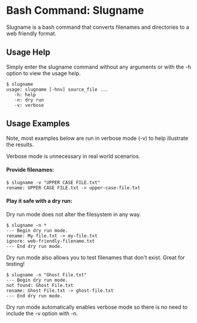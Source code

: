 # Bash Command: Slugname

Slugname is a bash command that converts filenames and directories to a web friendly format.

## Usage Help

Simply enter the slugname command without any arguments or with the -h option to view the usage help.

    $ slugname
    usage: slugname [-hnv] source_file ...
       -h: help
       -n: dry run
       -v: verbose

## Usage Examples

Note, most examples below are run in verbose mode (-v) to help illustrate the results.

Verbose mode is unnecessary in real world scenarios.

#### Provide filenames:

    $ slugname -v "UPPER CASE FILE.txt"
    rename: UPPER CASE FILE.txt -> upper-case-file.txt

#### Play it safe with a dry run:

Dry run mode does not alter the filesystem in any way.

    $ slugname -n *
    --- Begin dry run mode.
    rename: My file.txt -> my-file.txt
    ignore: web-friendly-filename.txt
    --- End dry run mode.

Dry run mode also allows you to test filenames that don't exist. Great for testing!

    $ slugname -n "Ghost File.txt"
    --- Begin dry run mode.
    not found: Ghost File.txt
    rename: Ghost File.txt -> ghost-file.txt
    --- End dry run mode.

Dry run mode automatically enables verbose mode so there is no need to include the -v option with -n.
